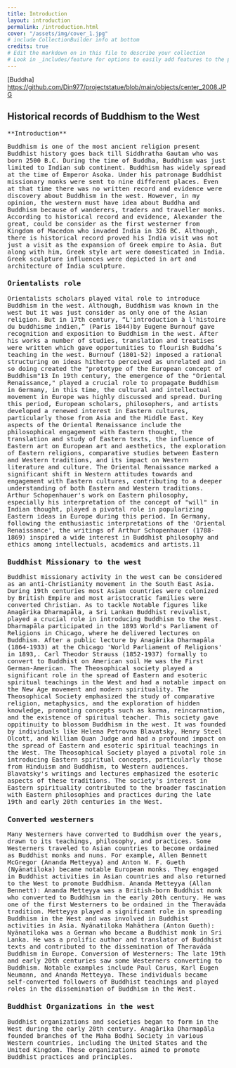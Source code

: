 ```yaml
---
title: Introduction
layout: introduction
permalink: /introduction.html
cover: "/assets/img/cover_1.jpg"
# include CollectionBuilder info at bottom
credits: true
# Edit the markdown on in this file to describe your collection
# Look in _includes/feature for options to easily add features to the page
---
```

[Buddha] https://github.com/Din977/projectstatue/blob/main/objects/center_2008.JPG
## Historical records of Buddhism to the West

<kbd>
**Introduction**

Buddhism is one of the most ancient religion present Buddhist history goes back till Siddhratha Gautam who was born 2500 B.C. During the time of Buddha, Buddhism was just limited to Indian sub continent. Buddhism has widely spread at the time of Emperor Asoka. Under his patronage Buddhist missionary monks were sent to nine different places.  Even at that time there was no written record and evidence were discovery about Buddhism in the west. However, in my opinion, the western must have idea about Buddha and Buddhism because of wanderers, traders and traveller monks. 
According to historical record and evidence, Alexander the great, could be consider as the first westerner from Kingdom of Macedon who invaded India in 326 BC. Although, there is historical record proved his India visit was not just a visit as the expansion of Greek empire to Asia. But along with him, Greek style art were domesticated in India.  Greek sculpture influences were depicted in art and architecture of India sculpture. 

### Orientalists role 

Orientalists scholars played vital role to introduce Buddhism in the west. Although, Buddhism was known in the west but it was just consider as only one of the Asian religion. But in 17th century, “L'introduction à l'histoire du buddhisme indien,” (Paris 1844)by Eugene Burnouf gave recognition and exposition to  Buddhism in the west. After his works a number of studies, translation and treatises were written which gave opportunities to flourish Buddha’s teaching in the west.  Burnouf (1801-52) imposed a rational structuring on ideas hitherto perceived as unrelated and in so doing created the "prototype of the European concept of Buddhism"13
In 19th century, the emergence of the "Oriental Renaissance," played a crucial role to propagate Buddhism in Germany, in this time, the cultural and intellectual movement in Europe was highly discussed and spread. During this period, European scholars, philosophers, and artists developed a renewed interest in Eastern cultures, particularly those from Asia and the Middle East. Key aspects of the Oriental Renaissance include the philosophical engagement with Eastern thought, the translation and study of Eastern texts, the influence of Eastern art on European art and aesthetics, the exploration of Eastern religions, comparative studies between Eastern and Western traditions, and its impact on Western literature and culture. The Oriental Renaissance marked a significant shift in Western attitudes towards and engagement with Eastern cultures, contributing to a deeper understanding of both Eastern and Western traditions. Arthur Schopenhauer's work on Eastern philosophy, especially his interpretation of the concept of "will" in Indian thought, played a pivotal role in popularizing Eastern ideas in Europe during this period. In Germany, following the enthusiastic interpretations of the 'Oriental Renaissance', the writings of Arthur Schopenhauer (1788-1869) inspired a wide interest in Buddhist philosophy and ethics among intellectuals, academics and artists.11

### Buddhist Missionary to the west

Buddhist missionary activity in the west can be considered as an anti-Christianity movement in the South East Asia. During 19th centuries most Asian countries were colonized by British Empire and most aristocratic families were converted Christian. As to tackle Notable figures like Anagārika Dharmapāla, a Sri Lankan Buddhist revivalist, played a crucial role in introducing Buddhism to the West. Dharmapāla participated in the 1893 World's Parliament of Religions in Chicago, where he delivered lectures on Buddhism. After a public lecture by Anagârika Dharmapâla (1864-1933) at the Chicago 'World Parliament of Religions' in 1893,. Carl Theodor Strauss (1852-1937) formally to convert to Buddhist on American soil He was the First German-American.
The Theosophical society played a significant role in the spread of Eastern and esoteric spiritual teachings in the West and had a notable impact on the New Age movement and modern spirituality. The Theosophical Society emphasized the study of comparative religion, metaphysics, and the exploration of hidden knowledge, promoting concepts such as karma, reincarnation, and the existence of spiritual teacher. This society gave oppitinuity to blossom Buddhism in the west. It was founded by individuals like Helena Petrovna Blavatsky, Henry Steel Olcott, and William Quan Judge and had a profound impact on the spread of Eastern and esoteric spiritual teachings in the West. The Theosophical Society played a pivotal role in introducing Eastern spiritual concepts, particularly those from Hinduism and Buddhism, to Western audiences. Blavatsky's writings and lectures emphasized the esoteric aspects of these traditions. The society's interest in Eastern spirituality contributed to the broader fascination with Eastern philosophies and practices during the late 19th and early 20th centuries in the West.

### Converted westerners

Many Westerners have converted to Buddhism over the years, drawn to its teachings, philosophy, and practices. Some Westerners traveled to Asian countries to become ordained as Buddhist monks and nuns. For example, Allen Bennett McGregor (Ananda Metteyya) and Anton W. F. Gueth (Nyānatiloka) became notable European monks. They engaged in Buddhist activities in Asian countries and also returned to the West to promote Buddhism. Ananda Metteyya (Allan Bennett): Ananda Metteyya was a British-born Buddhist monk who converted to Buddhism in the early 20th century. He was one of the first Westerners to be ordained in the Theravāda tradition. Metteyya played a significant role in spreading Buddhism in the West and was involved in Buddhist activities in Asia. Nyānatiloka Mahāthera (Anton Gueth): Nyānatiloka was a German who became a Buddhist monk in Sri Lanka. He was a prolific author and translator of Buddhist texts and contributed to the dissemination of Theravāda Buddhism in Europe. Conversion of Westerners: The late 19th and early 20th centuries saw some Westerners converting to Buddhism. Notable examples include Paul Carus, Karl Eugen Neumann, and Ananda Metteyya. These individuals became self-converted followers of Buddhist teachings and played roles in the dissemination of Buddhism in the West.

### Buddhist Organizations in the west

 Buddhist organizations and societies began to form in the West during the early 20th century. Anagārika Dharmapāla founded branches of the Maha Bodhi Society in various Western countries, including the United States and the United Kingdom. These organizations aimed to promote Buddhist practices and principles. 
 <kbd>
